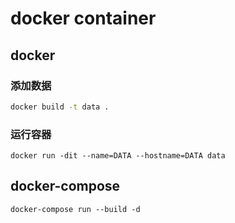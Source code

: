 # docker container

## docker
### 添加数据
```bash
docker build -t data .
```

### 运行容器
```
docker run -dit --name=DATA --hostname=DATA data
```

## docker-compose
```
docker-compose run --build -d
```